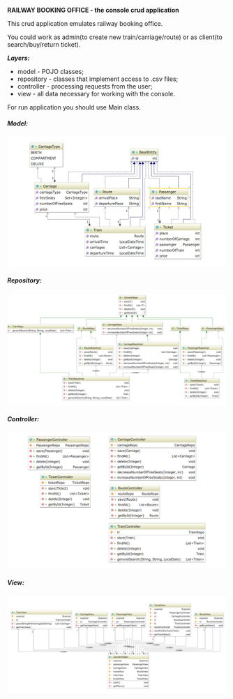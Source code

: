 **RAILWAY BOOKING OFFICE - the console crud application**

This crud application emulates railway booking office.

You could work as admin(to create new train/carriage/route) or as client(to search/buy/return ticket).

***Layers:***
* model - POJO classes;
* repository - classes that implement access to .csv files;
* controller - processing requests from the user;
* view - all data necessary for working with the console.

For run application you should use Main class.



##### **Model:**
![pic](umls/Model0.jpg)

##### **Repository:**

![pic2](umls/generic0.png)

##### **Controller:**
![pic3](umls/controller.png)

##### **View:**
![pic4](umls/view.png)
